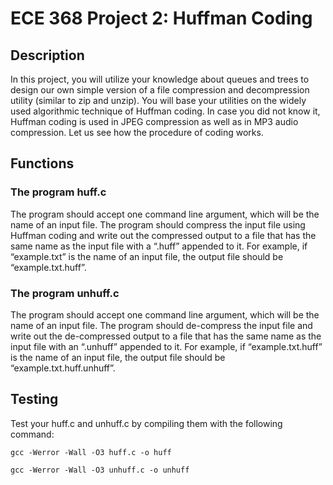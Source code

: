 # ECE 368 Project 2: Huffman Coding

## Description
In this project, you will utilize your knowledge about queues and trees to design our own simple version of a file compression and decompression utility (similar to zip and unzip). You will base your utilities on the widely used algorithmic technique of Huffman coding. In case you did not know it, Huffman coding is used in JPEG compression as well as in MP3 audio compression. Let us see how the procedure of coding works.

## Functions

### The program huff.c
The program should accept one command line argument, which will be the name of an input file. The program should compress the input file using Huffman coding and write out the compressed output to a file that has the same name as the input file with a “.huff” appended to it. For example, if “example.txt” is the name of an input file, the output file should be “example.txt.huff”. 

### The program unhuff.c
The program should accept one command line argument, which will be the name of an input file. The program should de-compress the input file and write out the de-compressed output to a file that has the same name as the input file with an “.unhuff” appended to it. For example, if “example.txt.huff” is the name of an input file, the output file should be “example.txt.huff.unhuff”.

## Testing
Test your huff.c and unhuff.c by compiling them with the following command:
```
gcc -Werror -Wall -O3 huff.c -o huff
```
```
gcc -Werror -Wall -O3 unhuff.c -o unhuff
```
